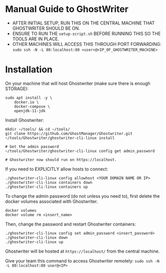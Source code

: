 
# Manual Guide to GhostWriter

- AFTER INITIAL SETUP, RUN THIS ON THE CENTRAL MACHINE THAT GHOSTWRITER SHOULD BE ON.
- ENSURE TO RUN THE `setup-script.sh` BEFORE RUNNING THIS SO THE TOOLS ARE IN PLACE. 
- OTHER MACHINES WILL ACCESS THIS THROUGH PORT FORWARDING:
    `sudo ssh -N -L 80:localhost:80 <user>@<IP_OF_GHOSTWRITER_MACHINE>`


# Installation

On your machine that will host Ghostwriter (make sure there is enough STORAGE):

```
sudo apt install -y \
	docker.io \
	docker-compose \
	openjdk-11-jdk
```

Install Ghostwriter:

```
mkdir ~/tools/ && cd ~/tools/
git clone https://github.com/GhostManager/Ghostwriter.git 
~/tools/Ghostwriter/ghostwriter-cli-linux install

# Get the admin password
~/tools/Ghostwriter/ghostwriter-cli-linux config get admin_password

# Ghostwriter now should run on https://localhost.
```

If you need to EXPLICITLY allow hosts to connect:
```
./ghostwriter-cli-linux config allowhost <YOUR DOMAIN NAME OR IP>
./ghostwriter-cli-linux containers down
./ghostwriter-cli-linux containers up
```

To change the admin password (do not unless you need to), first delete the docker volumes associated with Ghostwriter.
```
docker volumes
docker volume rm <insert_name>
```
Then, change the password and restart Ghostwriter containers:

```
./ghostwriter-cli-linux config set admin_password <insert_password>
./ghostwriter-cli-linux down
./ghostwriter-cli-linux up
```

Ghostwriter will be hosted at `https://localhost/` from the central machine.

Give your team this command to access Ghostwriter remotely:
`sudo ssh -N -L 80:localhost:80 user@<IP>`
